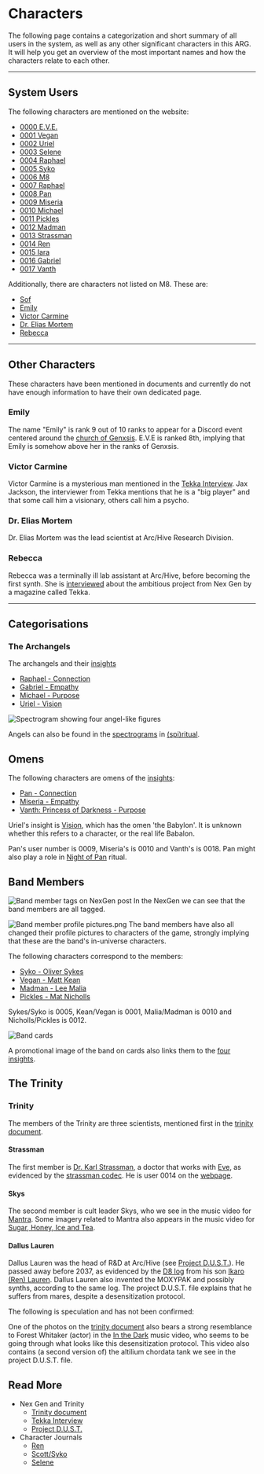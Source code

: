 # Characters

The following page contains a categorization and short summary of all users in the system, as well as any other 
significant characters in this ARG. It will help you get an overview of the most 
important names and how the characters relate to each other.

***

## System Users

The following characters are mentioned on the website:

- [0000 E.V.E.](eve) 
- [0001 Vegan](vegan)
- [0002 Uriel](uriel)
- [0003 Selene](selene)
- [0004 Raphael](raphael)
- [0005 Syko](syko)
- [0006 M8](../m8)
- [0007 Raphael](raphael)
- [0008 Pan](pan)
- [0009 Miseria](miseria)
- [0010 Michael](michael)
- [0011 Pickles](pickles)
- [0012 Madman](madman)
- [0013 Strassman](strassman)
- [0014 Ren](ren)
- [0015 Iara](iara)
- [0016 Gabriel](gabriel)
- [0017 Vanth](vanth)

Additionally, there are characters not listed on M8. These are:

- [Sof](sof)
- [Emily](#emily)
- [Victor Carmine](#victor-carmine)
- [Dr. Elias Mortem](#dr-elias-mortem)
- [Rebecca](#rebecca)

***

## Other Characters

These characters have been mentioned in documents and currently do not have 
enough information to have their own dedicated page.

### Emily

The name "Emily" is rank 9 out of 10 ranks to appear for a Discord event centered around the 
[church of Genxsis](../lore/church). E.V.E is ranked 8th, implying that Emily is somehow above her in the ranks of Genxsis.

### Victor Carmine

Victor Carmine is a mysterious man mentioned in the [Tekka Interview](../files/tekka_interview). Jax Jackson,
the interviewer from Tekka mentions that he is a "big player" and that some call him a visionary, others call
him a psycho.

### Dr. Elias Mortem

Dr. Elias Mortem was the lead scientist at Arc/Hive Research Division.

### Rebecca

Rebecca was a terminally ill lab assistant at Arc/Hive, before becoming the first
synth. She is [interviewed](../files/tekka_interview) about the ambitious project from Nex Gen
by a magazine called Tekka.

***

## Categorisations

### The Archangels

The archangels and their [insights](../lore/insights)

- [Raphael - Connection](raphael)
- [Gabriel - Empathy](gabriel)
- [Michael - Purpose](michael)
- [Uriel - Vision](uriel)

![Spectrogram showing four angel-like figures](../../Resources/music/spectrograms/spectrogram-archangels.png)

Angels can also be found in the [spectrograms](../music/spectrograms) in
[(spi)ritual](../music/song-spiritual).

## Omens

The following characters are omens of the [insights](../lore/insights):

- [Pan - Connection](pan)
- [Miseria - Empathy](miseria)
- [Vanth: Princess of Darkness - Purpose](vanth)

Uriel's insight is [Vision](../lore/insight4-vision), which has the omen 'the Babylon'. 
It is unknown whether this refers to a character, or the real life Babalon.

Pan's user number is 0009, Miseria's is 0010 and Vanth's is 0018. Pan might also 
play a role in [Night of Pan](../lore/night-of-pan) ritual.

## Band Members

![Band member tags on NexGen post](../../Resources/socials/band_member_tags.png)
In the NexGen we can see that the band members are all tagged.

![Band member profile pictures.png](../../Resources/socials/band_member_profiles.png)
The band members have also all changed their profile pictures to characters 
of the game, strongly implying that these are the band's in-universe characters.

The following characters correspond to the members:
- [Syko - Oliver Sykes](syko)
- [Vegan - Matt Kean](vegan)
- [Madman - Lee Malia](madman)
- [Pickles - Mat Nicholls](pickles)

Sykes/Syko is 0005, Kean/Vegan is 0001, Malia/Madman is 0010 and Nicholls/Pickles is 0012.

![Band cards](../../Resources/characters/band-cards.png)

A promotional image of the band on cards also links them to the [four insights](../lore/insights).

## The Trinity

### Trinity

The members of the Trinity are three scientists, mentioned first in the [trinity document](../files/trinity_document).

#### Strassman

The first member is [Dr. Karl Strassman](strassman), a doctor that works with [Eve](eve), as 
evidenced by the [strassman codec](../files/strassmancodec). He is user 0014 on the [webpage](../webpage).

#### Skys

The second member is cult leader Skys, who we see in the music video for [Mantra](../music/amo-mantra). Some 
imagery related to Mantra also appears in the music video for [Sugar, Honey, Ice and Tea](../music/amo-shit).

#### Dallus Lauren

Dallus Lauren was the head of R&D at Arc/Hive (see [Project D.U.S.T.](../files/project_dust)). 
He passed away before 2037, as evidenced by the [D8 log](../files/lauren_d8_log) from his son 
[Ikaro (Ren) Lauren](ren). Dallus Lauren also invented the MOXYPAK and possibly synths, according to the 
same log. The project D.U.S.T. file explains that he suffers from mares, despite a desensitization protocol. 

The following is speculation and has not been confirmed:

One of the photos on the [trinity document](../files/trinity_document) 
also bears a strong resemblance to Forest Whitaker (actor) in the [In the Dark](../music/amo-in-the-dark) 
music video, who seems to be going through what looks like this desensitization protocol. This video 
also contains (a second version of) the altilium chordata tank we see in the project D.U.S.T. file.

## Read More

- Nex Gen and Trinity
  - [Trinity document](../files/trinity_document)
  - [Tekka Interview](../files/tekka_interview)
  - [Project D.U.S.T.](../files/project_dust)
- Character Journals
  - [Ren](../files/lauren_d8_log)
  - [Scott/Syko](../files/scott_personal_journal)
  - [Selene](../files/selene_personal_journal)
